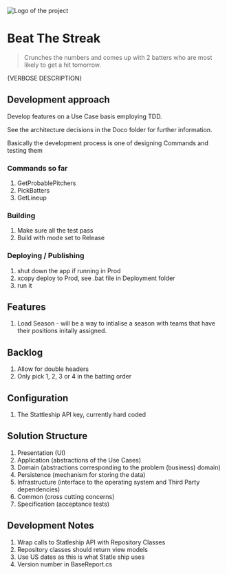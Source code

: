﻿![Logo of the project](https://raw.githubusercontent.com/jehna/readme-best-practices/master/sample-logo.png)

# Beat The Streak
> Crunches the numbers and comes up with 2 batters who are most likely to get a hit tomorrow.

{VERBOSE DESCRIPTION}

## Development approach

Develop features on a Use Case basis employing TDD.

See the architecture decisions in the Doco folder for further information.

Basically the development process is one of designing Commands and testing them

### Commands so far 
 1. GetProbablePitchers
 2. PickBatters
 3. GetLineup

### Building

 1. Make sure all the test pass
 1. Build with mode set to Release

### Deploying / Publishing

 1. shut down the app if running in Prod
 1. xcopy deploy to Prod, see .bat file in Deployment folder
 1. run it

## Features

 1. Load Season - will be a way to intialise a season with teams that have their
 positions initally assigned.

## Backlog

 1. Allow for double headers
 2. Only pick 1, 2, 3 or 4 in the batting order

## Configuration
 1. The Stattleship API key, currently hard coded

## Solution Structure
 1.	Presentation (UI)
 2.	Application (abstractions of the Use Cases)
 3.	Domain (abstractions corresponding to the problem (business) domain)
 4.	Persistence (mechanism for storing the data)
 5.	Infrastructure (interface to the operating system and Third Party dependencies)
 6.	Common (cross cutting concerns)
 7.	Specification (acceptance tests)

## Development Notes
 1. Wrap calls to Statleship API with Repository Classes
 2. Repository classes should return view models
 3. Use US dates as this is what Statle ship uses
 4. Version number in BaseReport.cs